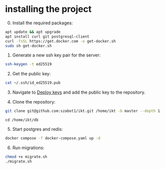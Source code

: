 # installing the project

0. Install the required packages:
```bash
apt update && apt upgrade
apt install curl git postgresql-client
curl -fsSL https://get.docker.com -o get-docker.sh
sudo sh get-docker.sh
```

1. Generate a new ssh key pair for the server:
```bash
ssh-keygen -t ed25519
```

2. Get the public key:
```bash
cat ~/.ssh/id_ed25519.pub
```

3. Navigate to [Deploy keys](https://github.com/szabot1/ikt/settings/keys) and add the public key to the repository.

4. Clone the repository:
```bash
git clone git@github.com:szabot1/ikt.git /home/ikt -b master --depth 1
```

```
cd /home/ikt/db
```

5. Start postgres and redis:
```bash
docker compose -f docker-compose.yaml up -d
```

6. Run migrations:
```bash
chmod +x migrate.sh
./migrate.sh
```